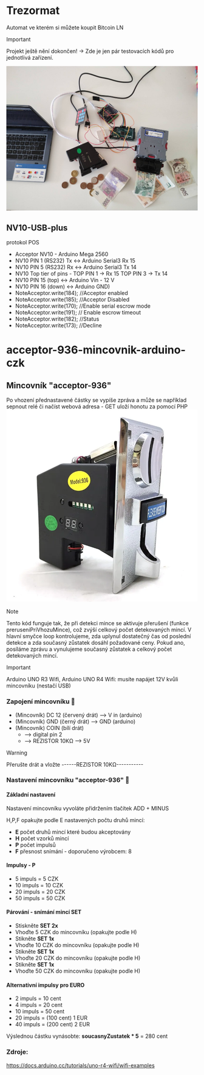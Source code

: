 # Trezormat
Automat ve kterém si můžete koupit Bitcoin LN
> [!IMPORTANT]  
> Projekt ještě nění dokončen! -> Zde je jen pár testovacích kódů pro jednotlivá zařízení.


![acceptor](trezormat.jpeg)

## NV10-USB-plus
protokol POS
 * Acceptor NV10  - Arduino Mega 2560
 * NV10 PIN 1 (RS232) Tx <-> Arduino Serial3 Rx 15
 * NV10 PIN 5 (RS232) Rx <-> Arduino Serial3 Tx 14
 * NV10 Top tier of pins - TOP PIN 1 -> Rx 15 TOP PIN 3 -> Tx 14
 * NV10 PIN 15 (top) <-> Arduino Vin - 12 V   
 * NV10 PIN 16 (down) <-> Arduino GND)  
 * NoteAcceptor.write(184);  //Acceptor enabled
 * NoteAcceptor.write(185); //Acceptor Disabled
 * NoteAcceptor.write(170);  //Enable serial escrow mode
 * NoteAcceptor.write(191); // Enable escrow timeout
 * NoteAcceptor.write(182); //Status
 * NoteAcceptor.write(173); //Decline
# acceptor-936-mincovnik-arduino-czk

## Mincovník "acceptor-936" 

 Po vhození přednastavené částky se vypíše zpráva a může se například sepnout relé či načíst webová adresa - GET uloží honotu za pomocí PHP
![acceptor](mince.webp)


> [!NOTE]  
>Tento kód funguje tak, že při detekci mince se aktivuje přerušení (funkce preruseniPriVhozuMince), což zvýší celkový počet detekovaných mincí. V hlavní smyčce loop kontrolujeme, zda uplynul dostatečný čas od poslední detekce a zda současný zůstatek dosáhl požadované ceny. Pokud ano, posíláme zprávu a vynulujeme současný zůstatek a celkový počet detekovaných mincí.


> [!IMPORTANT]  
> Arduino UNO R3 Wifi, Arduino UNO R4 Wifi: musíte napájet 12V kvůli mincovníku (nestačí USB) 


### Zapojení mincovníku 🏴
- (Mincovník) DC 12 (červený drát)  --> V in (arduino)
- (Mincovník) GND (černý drát)      --> GND (arduino)
- (Mincovník) COIN (bílí drát)
  - --> digital pin 2
  - --> REZISTOR 10KΩ --> 5V
  

> [!WARNING]  
> Přerušte drát a vložte ------REZISTOR 10KΩ-----------  



### Nastavení mincovníku "acceptor-936" 💜

#### Základní nastavení 

Nastavení mincovníku vyvoláte přidržením tlačítek ADD + MINUS

H,P,F opakujte podle E nastavených počtu druhů mincí:

- **E** počet druhů mincí které budou akceptovány
- **H** počet vzorků mincí
- **P** počet impulsů
- **F** přesnost snímání - doporučeno výrobcem: 8

#### Impulsy - P
- 5 impuls = 5 CZK
- 10 impuls = 10 CZK
- 20 impuls = 20 CZK
- 50 impuls = 50 CZK

#### Párování - snímání mincí  SET
- Stiskněte **SET 2x**
- Vhoďte 5 CZK do mincovníku (opakujte podle H) 
- Stikněte **SET 1x**
- Vhoďte 10 CZK do mincovníku (opakujte podle H)
- Stikněte **SET 1x**
- Vhoďte 20 CZK do mincovníku (opakujte podle H)
- Stikněte **SET 1x**
- Vhoďte 50 CZK do mincovníku (opakujte podle H)

#### Alternativní impulsy pro EURO
- 2 impuls = 10 cent
- 4 impuls = 20 cent 
- 10 impuls = 50 cent
- 20 impuls = (100 cent) 1 EUR
- 40 impuls = (200 cent) 2 EUR

Výslednou částku vynásobte: **soucasnyZustatek * 5** = 280 cent 



### Zdroje:
https://docs.arduino.cc/tutorials/uno-r4-wifi/wifi-examples
